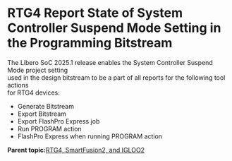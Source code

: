 # RTG4 Report State of System Controller Suspend Mode Setting in the Programming Bitstream

The Libero SoC 2025.1 release enables the System Controller Suspend Mode project setting<br /> used in the design bitstream to be a part of all reports for the following tool actions<br /> for RTG4 devices:

-   Generate Bitstream
-   Export Bitstream
-   Export FlashPro Express job
-   Run PROGRAM action
-   FlashPro Express when running PROGRAM action

**Parent topic:**[RTG4, SmartFusion2, and IGLOO2](GUID-0D5DCBEA-E2E2-4B21-A0CD-35B8D7928879.md)

